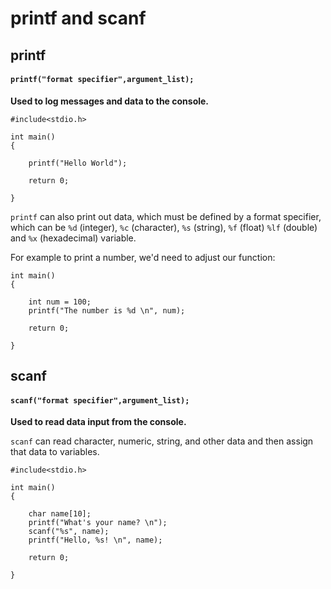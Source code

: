 # printf and scanf

## printf
#### `printf("format specifier",argument_list);`
**Used to log messages and data to the console.**

```
#include<stdio.h>

int main()
{

    printf("Hello World");

    return 0;

}
```

`printf` can also print out data, which must be defined by a format specifier, which can be `%d` (integer), `%c` (character), `%s` (string), `%f` (float) `%lf` (double) and `%x` (hexadecimal) variable.

For example to print a number, we'd need to adjust our function:

```
int main() 
{

    int num = 100;
    printf("The number is %d \n", num);

    return 0;

}
```

## scanf
#### `scanf("format specifier",argument_list);`

**Used to read data input from the console.** 

`scanf` can read character, numeric, string, and other data and then assign that data to variables. 

```
#include<stdio.h>

int main()
{

    char name[10];
    printf("What's your name? \n");
    scanf("%s", name);
    printf("Hello, %s! \n", name);

    return 0;

}
```
